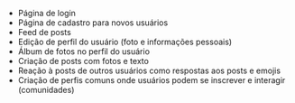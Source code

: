 - Página de login
- Página de cadastro para novos usuários
- Feed de posts
- Edição de perfil do usuário (foto e informações pessoais)
- Álbum de fotos no perfil do usuário
- Criação de posts com fotos e texto
- Reação à posts de outros usuários como respostas aos posts e emojis
- Criação de perfis comuns onde usuários podem se inscrever e interagir (comunidades)